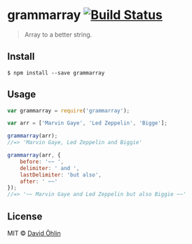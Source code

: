# grammarray [![Build Status](https://travis-ci.org/davidohlin/grammarray.svg?branch=master)](https://travis-ci.org/davidohlin/grammarray)

> Array to a better string.


## Install

```
$ npm install --save grammarray
```


## Usage

```js
var grammarray = require('grammarray');

var arr = ['Marvin Gaye', 'Led Zeppelin', 'Bigge'];

grammarray(arr);
//=> 'Marvin Gaye, Led Zeppelin and Biggie'

grammarray(arr, {
	before: '~~ ',
	delimiter: ' and ',
	lastDelimiter: 'but also',
	after: ' ~~'
});
//=> '~~ Marvin Gaye and Led Zeppelin but also Biggie ~~'
```

## License

MIT © [David Öhlin](http://davidohlin.se)
